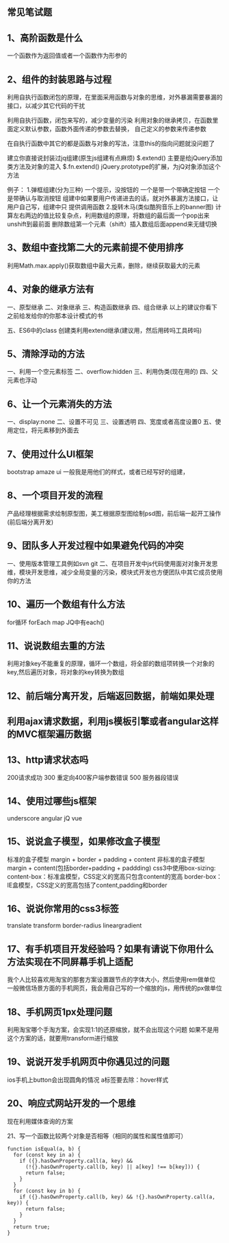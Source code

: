 ## 常见笔试题

1、高阶函数是什么
-------------------------------------------------------
一个函数作为返回值或者一个函数作为形参的


2、组件的封装思路与过程
-------------------------------------------------------
利用自执行函数闭包的原理，在里面采用函数与对象的思维，对外暴漏需要暴漏的接口，以减少其它代码的干扰

 利用自执行函数，闭包来写的，减少变量的污染
 利用对象的继承拷贝，在函数里面定义默认参数，函数外面传递的参数去替换，
 自己定义的参数来传递参数

  在自执行函数中其它的都是函数与对象的写法，注意this的指向问题就没问题了


建立你直接说封装过jq组建(原生js组建有点麻烦)
$.extend()      主要是给jQuery添加类方法及对象的混入
$.fn.extend()  jQuery.prototype的扩展，为jQ对象添加这个方法

例子：
1.弹框组建(分为三种)
  一个提示，没按钮的
 一个是带一个带确定按钮
 一个是带确认与取消按钮
 组建中如果要用户传递进去的话，就对外暴漏方法接口，让用户自己写，组建中只
提供调用函数
2.旋转木马(类似酷狗音乐上的banner图)
计算左右两边的值比较复杂点，利用数组的原理，将数组的最后面一个pop出来unshift到最前面
删除数组第一个元素（shift）插入数组后面append来无缝切换

3、数组中查找第二大的元素前提不使用排序
-------------------------------------------------------
利用Math.max.apply()获取数组中最大元素，删除，继续获取最大的元素

4、对象的继承方法有
-------------------------------------------------------
一、原型继承
二、对象继承
三、构造函数继承
四、组合继承
以上的建议你看下之前给发给你的你那本设计模式的书

五、ES6中的class 创建类利用extend继承(建议用，然后用砖吗工具砖吗)

5、清除浮动的方法
-------------------------------------------------------
一、利用一个空元素标签
二、overflow:hidden
三、利用伪类(现在用的)
四、父元素也浮动

6、让一个元素消失的方法
-------------------------------------------------------
一、display:none
二、设置不可见
三、设置透明
四、宽度或者高度设置0
五、使用定位，将元素移到外面去

7、使用过什么UI框架
-------------------------------------------------------
bootstrap
amaze ui
一般我是用他们的样式，或者已经写好的组建，

8、一个项目开发的流程
-------------------------------------------------------
产品经理根据需求绘制原型图，美工根据原型图绘制psd图，前后端一起开工操作(前后端分离开发)

9、团队多人开发过程中如果避免代码的冲突
-------------------------------------------------------
一、使用版本管理工具例如svn git
二、在项目开发中js代码使用面对对象开发思维，模块开发思维，减少全局变量的污染，模块式开发也方便团队中其它成员使用你的方法

10、遍历一个数组有什么方法
-------------------------------------------------------
for循环  forEach  map  JQ中有each()

11、说说数组去重的方法
-------------------------------------------------------
利用对象key不能重复的原理，循环一个数组，将全部的数组项转换一个对象的key,然后遍历对象，将对象的key转换为数组

12、前后端分离开发，后端返回数据，前端如果处理
-------------------------------------------------------
利用ajax请求数据，利用js模板引擎或者angular这样的MVC框架遍历数据
-------------------------------------------------------
13、http请求状态吗
-------------------------------------------------------
200请求成功 300 重定向400客户端参数错误 500 服务器段错误

14、使用过哪些js框架
-------------------------------------------------------
underscore  angular  jQ vue

15、说说盒子模型，如果修改盒子模型
-------------------------------------------------------
标准的盒子模型 margin + border + padding + content
非标准的盒子模型 margin + content(包括border+padding + paddding)
css3中使用box-sizing:
                     content-box：标准盒模型，CSS定义的宽高只包含content的宽高
                     border-box：IE盒模型，CSS定义的宽高包括了content,padding和border

16、说说你常用的css3标签
-------------------------------------------------------
translate transform border-radius lineargradient

17、有手机项目开发经验吗？如果有请说下你用什么方法实现在不同屏幕手机上适配
-------------------------------------------------------
我个人比较喜欢用淘宝的那套方案设置跟节点的字体大小，然后使用rem做单位
一般微信场景方面的手机网页，我会用自己写的一个缩放的js，用传统的px做单位

18、手机网页1px处理问题
-------------------------------------------------------
利用淘宝哪个手淘方案，会实现1:1的还原缩放，就不会出现这个问题
如果不是用这个方案的话，就要用transform进行缩放

19、说说开发手机网页中你遇见过的问题
-------------------------------------------------------
ios手机上button会出现圆角的情况
a标签要去除：hover样式

20、响应式网站开发的一个思维
-------------------------------------------------------
现在利用媒体查询的方案

21、写一个函数比较两个对象是否相等（相同的属性和属性值即可）
```
function isEqual(a, b) {
  for (const key in a) {
    if ({}.hasOwnProperty.call(a, key) &&
      (!{}.hasOwnProperty.call(b, key) || a[key] !== b[key])) {
      return false;
    }
  }
  for (const key in b) {
    if ({}.hasOwnProperty.call(b, key) && !{}.hasOwnProperty.call(a, key)) {
      return false;
    }
  }
  return true;
}
```

